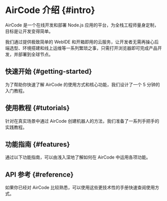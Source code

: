 # AirCode 介绍 {#intro}

AirCode 是一个在线开发和部署 Node.js 应用的平台，为全栈工程师量身定制，目标是让开发变得简单。

我们通过提供极致简单的 WebIDE 和开箱即用的云服务，让开发者无需再操心后端选型、环境搭建和线上运维等一系列繁琐之事，只需打开浏览器即可完成产品开发，并部署到全球节点。

## 快速开始 {#getting-started}

为了帮助你快速了解 AirCode 的使用方式和核心功能，我们设计了一个 5 分钟的入门教程。

<ListBoxContainer>
<ListBox
  title="快速上手"
  link="/getting-started/"
  description="只用 5 分钟，开发并发布一个 Hello World 线上后端接口，快速认识云函数"
  single
/>
</ListBoxContainer>

## 使用教程 {#tutorials}

针对在真实场景中通过 AirCode 创建机器人的方法，我们准备了一系列手把手的实践教程。

<ListBoxContainer>
<ListBox
  title="开发钉钉 ChatGPT 机器人"
  link="https://aircode.cool/xspb3by9fs"
  description="将钉钉接入 ChatGPT，支持在单聊和群聊中和 ChatGPT 对话"
  open-in-new-tab
/>
<ListBox
  title="开发飞书 ChatGPT 机器人"
  link="https://aircode.cool/q4y1msdim4"
  description="开发一个飞书机器人，不仅可以对话聊天，还可以接入 ChatGPT，变为一个智能助理"
  open-in-new-tab
/>
<ListBox
  title="将 Siri 接入 ChatGPT"
  link="https://aircode.cool/828668wg5a"
  description="将 Siri 接入 ChatGPT，直接语音唤醒，并且支持连续对话"
  open-in-new-tab
/>
<ListBox
  title="开发企业微信 ChatGPT 应用"
  link="https://aircode.cool/54fhemjpk2"
  description="开发一个企业微信聊天应用，接入 ChatGPT 支持智能聊天"
  open-in-new-tab
/>
</ListBoxContainer>

## 功能指南 {#features}

通过以下功能指南，可以由浅入深地了解如何在 AirCode 中运用各项功能。

<ListBoxContainer>
<ListBox
  title="云函数"
  link="/guide/functions/"
  description="使用 Node.js 编写代码，在线测试并极速发布为线上接口"
/>
<ListBox
  title="数据库"
  link="/guide/database/"
  description="直接在云函数中调用接口，完成增删改查或更高级的数据操作"
/>
<ListBox
  title="文件存储"
  link="/guide/files/"
  description="上传、下载、删除文件，都只需要一行代码，还有自带的 CDN 加速功能"
/>
<!-- <ListBox
  title="应用管理"
  link="/guide/apps/manage"
  description="了解如何创建、管理、转移或删除一个 AirCode 应用"
/>
<ListBox
  title="账号管理"
  link="/guide/accounts/create"
  description="管理你在 AirCode 的登录方式，并针对个人账号内容进行设置"
/> -->
<ListBox
  title="资源限制"
  link="/about/limits"
  description="查看不同套餐情况下资源数限制，以及如何更改或提高限额"
/>
</ListBoxContainer>

## API 参考 {#reference}

如果你已经对 AirCode 比较熟悉，可以使用这些更技术性的手册快速查阅使用方式。

<ListBoxContainer>
<ListBox
  link="/reference/server/functions-runtime"
  title="云函数运行时"
  description="关于云函数 Node.js 版本、超时时间、环境变量、自动扩缩容、冷启动等的说明"
/>
<ListBox
  link="/reference/server/functions-api"
  title="云函数 API"
  description="关于函数模板、params 及 context 的定义"
/>
<ListBox
  title="数据库 API"
  link="/reference/server/database-api"
  description="关于 aircode.db 的所有接口定义"
/>
<ListBox
  title="文件存储 API"
  link="/reference/server/files-api"
  description="关于 aircode.files 的所有接口定义"
/>
<!-- <ListBox
  title="错误索引"
  link="/errors/"
  description="AirCode 中所有平台错误和服务错误码的索引，快速找到错误原因和解决方案"
/> -->
</ListBoxContainer>

<!-- ## 最佳实践 -->
